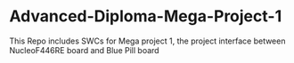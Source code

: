 # Advanced-Diploma-Mega-Project-1
This Repo includes SWCs for Mega project 1, the project interface between NucleoF446RE board and Blue Pill board
